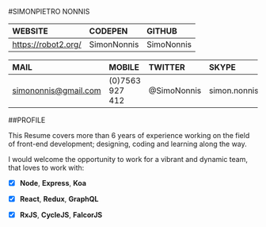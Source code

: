 #SIMONPIETRO NONNIS 

| WEBSITE             | CODEPEN     | GITHUB     |
|:------------------- |:----------  |:-----------|
| https://robot2.org/ | SimonNonnis | SimoNonnis |


| MAIL                 | MOBILE         | TWITTER    | SKYPE        |
|:-------------------- |:-------------- |:---------- |:------------ |
| simononnis@gmail.com | (0)7563 927 412| @SimoNonnis| simon.nonnis |

##PROFILE

This Resume covers more than 6 years of experience working on the field of front-end development; designing, coding and learning along the way.

I would welcome the opportunity to work for a vibrant and dynamic team, that loves to work with: 

- [x] **Node**, **Express**, **Koa**
- [x] **React**, **Redux**, **GraphQL**
- [x] **RxJS**, **CycleJS**, **FalcorJS**






